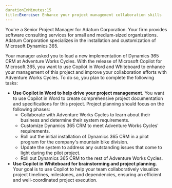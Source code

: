 ```yaml
---
durationInMinutes:15
title:Exercise: Enhance your project management collaboration skills
---
```

You're a Senior Project Manager for Adatum Corporation. Your firm provides software consulting services for small and medium-sized organizations. Adatum Corporation specializes in the installation and customization of Microsoft Dynamics 365.<br>

Your manager asked you to lead a new implementation of Dynamics 365 CRM at Adventure Works Cycles. With the release of Microsoft Copilot for Microsoft 365, you want to use Copilot in Word and Whiteboard to enhance your management of this project and improve your collaboration efforts with Adventure Works Cycles. To do so, you plan to complete the following tasks:

 -  **Use Copilot in Word to help drive your project management**. You want to use Copilot in Word to create comprehensive project documentation and specifications for this project. Project planning should focus on the following phases:
     -  Collaborate with Adventure Works Cycles to learn about their business and determine their system requirements.
     -  Customize Dynamics 365 CRM to meet Adventure Works Cycles' requirements.
     -  Roll out the initial installation of Dynamics 365 CRM in a pilot program for the company's mountain bike division.
     -  Update the system to address any outstanding issues that come to light during the pilot project.
     -  Roll out Dynamics 365 CRM to the rest of Adventure Works Cycles.
 -  **Use Copilot in Whiteboard for brainstorming and project planning**. Your goal is to use Copilot to help your team collaboratively visualize project timelines, milestones, and dependencies, ensuring an efficient and well-coordinated project execution.
